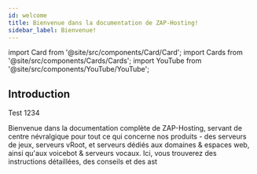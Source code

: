 ```yaml
---
id: welcome
title: Bienvenue dans la documentation de ZAP-Hosting!
sidebar_label: Bienvenue!
---
```


import Card from '@site/src/components/Card/Card';
import Cards from '@site/src/components/Cards/Cards';
import YouTube from '@site/src/components/YouTube/YouTube';

## Introduction 

Test 1234

Bienvenue dans la documentation complète de ZAP-Hosting, servant de centre névralgique pour tout ce qui concerne nos produits - des serveurs de jeux, serveurs vRoot, et serveurs dédiés aux domaines & espaces web, ainsi qu'aux voicebot & serveurs vocaux. Ici, vous trouverez des instructions détaillées, des conseils et des ast